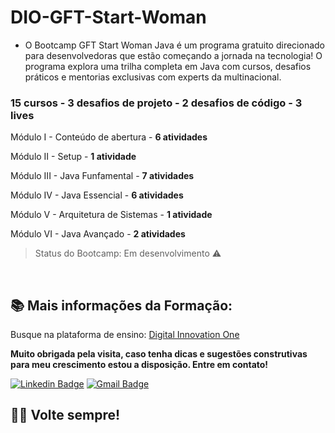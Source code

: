 # DIO-GFT-Start-Woman

- O Bootcamp GFT Start Woman Java é um programa gratuito direcionado para desenvolvedoras que estão começando a jornada na tecnologia! O programa explora uma trilha completa em Java com cursos, desafios práticos e mentorias exclusivas com experts da multinacional.


### 15 cursos - 3 desafios de projeto - 2 desafios de código - 3 lives



Módulo I - Conteúdo de abertura -
**6 atividades**

Módulo II - Setup -
**1 atividade**

Módulo III - Java Funfamental - 
**7 atividades**

Módulo IV - Java Essencial -
**6 atividades**

Módulo V - Arquitetura de Sistemas -
**1 atividade**

Módulo VI - Java Avançado -
**2 atividades**


> Status do Bootcamp: Em desenvolvimento :warning:

<br>

## 📚 Mais informações da Formação:

Busque na plataforma de ensino:
[Digital Innovation One](https://web.dio.me/home) 



**Muito obrigada pela visita, caso tenha dicas e sugestões construtivas para meu crescimento estou a disposição. Entre em contato!** 


[![Linkedin Badge](https://img.shields.io/badge/-GabrielaFabiola-blue?style=flat-square&logo=Linkedin&logoColor=white&link=https://www.linkedin.com/in/gabrielafabiola/)](https://www.linkedin.com/in/gabrielafabiola/) 
[![Gmail Badge](https://img.shields.io/badge/-ggabrielafabiola@gmail.com-c14438?style=flat-square&logo=Gmail&logoColor=white&link=mailto:ggabrielafabiola@gmail.com)](mailto:ggabrielafabiola@gmail.com)

## 👋🏽   Volte sempre! 
